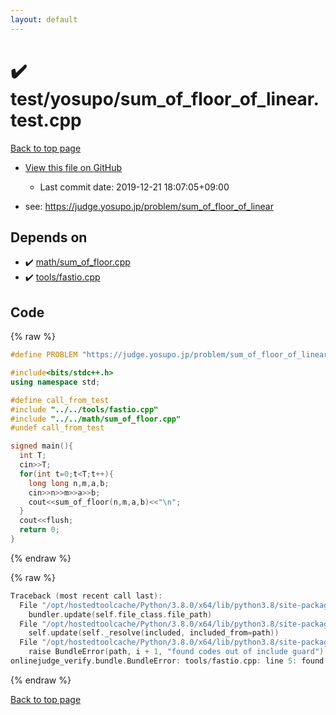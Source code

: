 ```yaml
---
layout: default
---
```


<!-- mathjax config similar to math.stackexchange -->
<script type="text/javascript" async
  src="https://cdnjs.cloudflare.com/ajax/libs/mathjax/2.7.5/MathJax.js?config=TeX-MML-AM_CHTML">
</script>
<script type="text/x-mathjax-config">
  MathJax.Hub.Config({
    TeX: { equationNumbers: { autoNumber: "AMS" }},
    tex2jax: {
      inlineMath: [ ['$','$'] ],
      processEscapes: true
    },
    "HTML-CSS": { matchFontHeight: false },
    displayAlign: "left",
    displayIndent: "2em"
  });
</script>

<script type="text/javascript" src="https://cdnjs.cloudflare.com/ajax/libs/jquery/3.4.1/jquery.min.js"></script>
<script src="https://cdn.jsdelivr.net/npm/jquery-balloon-js@1.1.2/jquery.balloon.min.js" integrity="sha256-ZEYs9VrgAeNuPvs15E39OsyOJaIkXEEt10fzxJ20+2I=" crossorigin="anonymous"></script>
<script type="text/javascript" src="../../../assets/js/copy-button.js"></script>
<link rel="stylesheet" href="../../../assets/css/copy-button.css" />


# :heavy_check_mark: test/yosupo/sum_of_floor_of_linear.test.cpp

<a href="../../../index.html">Back to top page</a>

* <a href="{{ site.github.repository_url }}/blob/master/test/yosupo/sum_of_floor_of_linear.test.cpp">View this file on GitHub</a>
    - Last commit date: 2019-12-21 18:07:05+09:00


* see: <a href="https://judge.yosupo.jp/problem/sum_of_floor_of_linear">https://judge.yosupo.jp/problem/sum_of_floor_of_linear</a>


## Depends on

* :heavy_check_mark: <a href="../../../library/math/sum_of_floor.cpp.html">math/sum_of_floor.cpp</a>
* :heavy_check_mark: <a href="../../../library/tools/fastio.cpp.html">tools/fastio.cpp</a>


## Code

<a id="unbundled"></a>
{% raw %}
```cpp
#define PROBLEM "https://judge.yosupo.jp/problem/sum_of_floor_of_linear"

#include<bits/stdc++.h>
using namespace std;

#define call_from_test
#include "../../tools/fastio.cpp"
#include "../../math/sum_of_floor.cpp"
#undef call_from_test

signed main(){
  int T;
  cin>>T;
  for(int t=0;t<T;t++){
    long long n,m,a,b;
    cin>>n>>m>>a>>b;
    cout<<sum_of_floor(n,m,a,b)<<"\n";
  }
  cout<<flush;
  return 0;
}

```
{% endraw %}

<a id="bundled"></a>
{% raw %}
```cpp
Traceback (most recent call last):
  File "/opt/hostedtoolcache/Python/3.8.0/x64/lib/python3.8/site-packages/onlinejudge_verify/docs.py", line 328, in write_contents
    bundler.update(self.file_class.file_path)
  File "/opt/hostedtoolcache/Python/3.8.0/x64/lib/python3.8/site-packages/onlinejudge_verify/bundle.py", line 154, in update
    self.update(self._resolve(included, included_from=path))
  File "/opt/hostedtoolcache/Python/3.8.0/x64/lib/python3.8/site-packages/onlinejudge_verify/bundle.py", line 123, in update
    raise BundleError(path, i + 1, "found codes out of include guard")
onlinejudge_verify.bundle.BundleError: tools/fastio.cpp: line 5: found codes out of include guard

```
{% endraw %}

<a href="../../../index.html">Back to top page</a>

